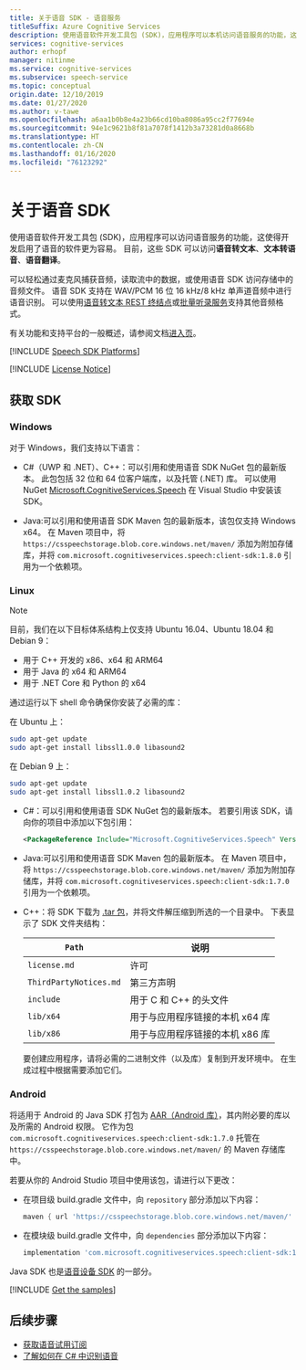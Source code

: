 ```yaml
---
title: 关于语音 SDK - 语音服务
titleSuffix: Azure Cognitive Services
description: 使用语音软件开发工具包 (SDK)，应用程序可以本机访问语音服务的功能，这使得软件开发工作更为容易。 本文提供了有关适用于 Windows、Linux 和 Android 的 SDK 的其他详细信息。
services: cognitive-services
author: erhopf
manager: nitinme
ms.service: cognitive-services
ms.subservice: speech-service
ms.topic: conceptual
origin.date: 12/10/2019
ms.date: 01/27/2020
ms.author: v-tawe
ms.openlocfilehash: a6aa1b0b8e4a23b66cd10ba8086a95cc2f77694e
ms.sourcegitcommit: 94e1c9621b8f81a7078f1412b3a73281d0a8668b
ms.translationtype: HT
ms.contentlocale: zh-CN
ms.lasthandoff: 01/16/2020
ms.locfileid: "76123292"
---
```

# <a name="about-the-speech-sdk"></a>关于语音 SDK

使用语音软件开发工具包 (SDK)，应用程序可以访问语音服务的功能，这使得开发启用了语音的软件更为容易。 目前，这些 SDK 可以访问**语音转文本**、**文本转语音**、**语音翻译**。

可以轻松通过麦克风捕获音频，读取流中的数据，或使用语音 SDK 访问存储中的音频文件。 语音 SDK 支持在 WAV/PCM 16 位 16 kHz/8 kHz 单声道音频中进行语音识别。 可以使用[语音转文本 REST 终结点](https://docs.azure.cn/cognitive-services/speech-service/overview#reference-docs)或[批量听录服务](https://docs.azure.cn/cognitive-services/speech-service/batch-transcription#supported-formats)支持其他音频格式。

 有关功能和支持平台的一般概述，请参阅文档[进入页](https://docs.azure.cn/cognitive-services/speech-service/)。

[!INCLUDE [Speech SDK Platforms](../../../includes/cognitive-services-speech-service-speech-sdk-platforms.md)]

[!INCLUDE [License Notice](../../../includes/cognitive-services-speech-service-license-notice.md)]

## <a name="get-the-sdk"></a>获取 SDK

### <a name="windows"></a>Windows

对于 Windows，我们支持以下语言：

* C#（UWP 和 .NET）、C++：可以引用和使用语音 SDK NuGet 包的最新版本。 此包包括 32 位和 64 位客户端库，以及托管 (.NET) 库。 可以使用 NuGet [Microsoft.CognitiveServices.Speech](https://www.nuget.org/packages/Microsoft.CognitiveServices.Speech) 在 Visual Studio 中安装该 SDK。

* Java:可以引用和使用语音 SDK Maven 包的最新版本，该包仅支持 Windows x64。 在 Maven 项目中，将 `https://csspeechstorage.blob.core.windows.net/maven/` 添加为附加存储库，并将 `com.microsoft.cognitiveservices.speech:client-sdk:1.8.0` 引用为一个依赖项。

### <a name="linux"></a>Linux

> [!NOTE]
> 目前，我们在以下目标体系结构上仅支持 Ubuntu 16.04、Ubuntu 18.04 和 Debian 9：
> - 用于 C++ 开发的 x86、x64 和 ARM64
> - 用于 Java 的 x64 和 ARM64
> - 用于 .NET Core 和 Python 的 x64

通过运行以下 shell 命令确保你安装了必需的库：

在 Ubuntu 上：

```sh
sudo apt-get update
sudo apt-get install libssl1.0.0 libasound2
```

在 Debian 9 上：

```sh
sudo apt-get update
sudo apt-get install libssl1.0.2 libasound2
```

* C#：可以引用和使用语音 SDK NuGet 包的最新版本。 若要引用该 SDK，请向你的项目中添加以下包引用：

  ```xml
  <PackageReference Include="Microsoft.CognitiveServices.Speech" Version="1.8.0" />
  ```

* Java:可以引用和使用语音 SDK Maven 包的最新版本。 在 Maven 项目中，将 `https://csspeechstorage.blob.core.windows.net/maven/` 添加为附加存储库，并将 `com.microsoft.cognitiveservices.speech:client-sdk:1.7.0` 引用为一个依赖项。

* C++：将 SDK 下载为 [.tar 包](https://aka.ms/csspeech/linuxbinary)，并将文件解压缩到所选的一个目录中。 下表显示了 SDK 文件夹结构：

  |`Path`|说明|
  |-|-|
  |`license.md`|许可|
  |`ThirdPartyNotices.md`|第三方声明|
  |`include`|用于 C 和 C++ 的头文件|
  |`lib/x64`|用于与应用程序链接的本机 x64 库|
  |`lib/x86`|用于与应用程序链接的本机 x86 库|

  要创建应用程序，请将必需的二进制文件（以及库）复制到开发环境中。 在生成过程中根据需要添加它们。

### <a name="android"></a>Android

将适用于 Android 的 Java SDK 打包为 [AAR（Android 库）](https://developer.android.com/studio/projects/android-library)，其内附必要的库以及所需的 Android 权限。 它作为包 `com.microsoft.cognitiveservices.speech:client-sdk:1.7.0` 托管在 `https://csspeechstorage.blob.core.windows.net/maven/` 的 Maven 存储库中。

若要从你的 Android Studio 项目中使用该包，请进行以下更改：

* 在项目级 build.gradle 文件中，向 `repository` 部分添加以下内容：

  ```gradle
  maven { url 'https://csspeechstorage.blob.core.windows.net/maven/' }
  ```

* 在模块级 build.gradle 文件中，向 `dependencies` 部分添加以下内容：

  ```gradle
  implementation 'com.microsoft.cognitiveservices.speech:client-sdk:1.7.0'
  ```

Java SDK 也是[语音设备 SDK](speech-devices-sdk.md) 的一部分。

[!INCLUDE [Get the samples](../../../includes/cognitive-services-speech-service-speech-sdk-sample-download-h2.md)]

## <a name="next-steps"></a>后续步骤

* [获取语音试用订阅](https://www.azure.cn/home/features/cognitive-services/)
* [了解如何在 C# 中识别语音](~/articles/cognitive-services/Speech-Service/quickstarts/speech-to-text-from-microphone.md?pivots=programming-language-csharp&tabs=dotnet)
